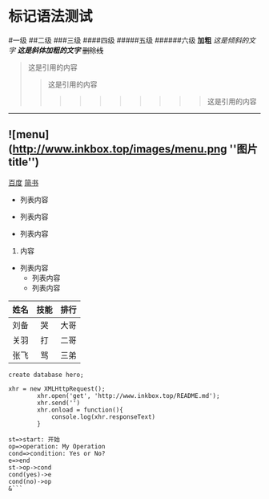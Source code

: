 
标记语法测试
====
#一级
##二级
###三级
####四级
#####五级
######六级
**加粗**
*这是倾斜的文字*
***这是斜体加粗的文字***
~~删除线~~
>这是引用的内容
>>这是引用的内容
>>>>>>>>>>这是引用的内容
------
![menu](http://www.inkbox.top/images/menu.png ''图片title'')
----
[百度](http://baidu.com)
<a href="https://www.jianshu.com/u/1f5ac0cf6a8b" target="_blank">简书</a>
- 列表内容
+ 列表内容
* 列表内容
1. 内容
- 列表内容
    - 列表内容 
    - 列表内容   
    
姓名|技能|排行
--|:--:|--:
刘备|哭|大哥
关羽|打|二哥
张飞|骂|三弟  
 
`create database hero;`
```
xhr = new XMLHttpRequest();
		xhr.open('get', 'http://www.inkbox.top/README.md');
		xhr.send('')
		xhr.onload = function(){
			console.log(xhr.responseText)
		}
```

```flow
st=>start: 开始
op=>operation: My Operation
cond=>condition: Yes or No?
e=>end
st->op->cond
cond(yes)->e
cond(no)->op
&```
